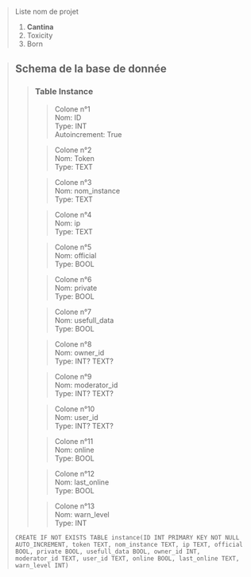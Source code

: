 > Liste nom de projet
>1. **Cantina**
>2. Toxicity
>3. Born


>## Schema de la base de donnée
>>### Table Instance 
>>> Colone n°1<br>
>>> Nom: ID<br>
>>> Type: INT<br>
>>> Autoincrement: True<br>
>>
>>> Colone n°2<br>
>>> Nom: Token<br>
>>> Type: TEXT
>>
>>> Colone n°3<br>
>>> Nom: nom_instance<br>
>>> Type: TEXT
>>
>>> Colone n°4<br>
>>> Nom: ip<br>
>>> Type: TEXT<br>
>>
>>> Colone n°5<br>
>>> Nom: official<br>
>>> Type: BOOL<br>
>>
>>> Colone n°6<br>
>>> Nom: private<br>
>>> Type: BOOL<br>
>>
>>> Colone n°7<br>
>>> Nom: usefull_data<br>
>>> Type: BOOL<br>
>>
>>> Colone n°8<br>
>>> Nom: owner_id<br>
>>> Type: INT? TEXT?<br>
>>
>>> Colone n°9<br>
>>> Nom: moderator_id<br>
>>> Type: INT? TEXT?<br>
>>
>>> Colone n°10<br>
>>> Nom: user_id<br>
>>> Type: INT? TEXT?<br>
>>
>>> Colone n°11<br>
>>> Nom: online<br>
>>> Type: BOOL<br>
>>
>>> Colone n°12<br>
>>> Nom: last_online<br>
>>> Type: BOOL<br>
>>
>>> Colone n°13<br>
>>> Nom: warn_level<br>
>>> Type: INT<br>
> 
> `CREATE IF NOT EXISTS TABLE instance(ID INT PRIMARY KEY NOT NULL AUTO_INCREMENT, token TEXT, nom_instance TEXT, ip TEXT, official BOOL, private BOOL, usefull_data BOOL, owner_id INT, moderator_id TEXT, user_id TEXT, online BOOL, last_online TEXT, warn_level INT)`